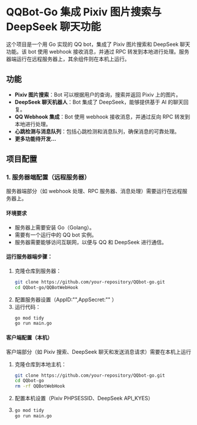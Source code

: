 # QQBot-Go 集成 Pixiv 图片搜索与 DeepSeek 聊天功能

这个项目是一个用 Go 实现的 QQ bot，集成了 Pixiv 图片搜索和 DeepSeek 聊天功能。该 bot 使用 webhook 接收消息，并通过 RPC 转发到本地进行处理。服务器端运行在远程服务器上，其余组件则在本机上运行。

## 功能

- **Pixiv 图片搜索**：Bot 可以根据用户的查询，搜索并返回 Pixiv 上的图片。
- **DeepSeek 聊天机器人**：Bot 集成了 DeepSeek，能够提供基于 AI 的聊天回复。
- **QQ Webhook 集成**：Bot 使用 webhook 接收消息，并通过反向 RPC 转发到本地进行处理。
- **心跳检测与消息队列**：包括心跳检测和消息队列，确保消息的可靠处理。
- **更多功能待开发...**

## 项目配置

### 1. **服务器端配置（远程服务器）**

服务器端部分（如 webhook 处理、RPC 服务器、消息处理）需要运行在远程服务器上。

#### 环境要求
- 服务器上需要安装 Go（Golang）。
- 需要有一个运行中的 QQ bot 实例。
- 服务器需要能够访问互联网，以便与 QQ 和 DeepSeek 进行通信。

#### 运行服务器端步骤：
1. 克隆仓库到服务器：
   ```bash
   git clone https://github.com/your-repository/QQbot-go.git
   cd QQbot-go/QQBotWebHook
2. 配置服务器设置（AppID:"",AppSecret:"" ）
3. 运行代码：
   ```bash
   go mod tidy
   go run main.go
#### 客户端配置（本机）
客户端部分（如 Pixiv 搜索、DeepSeek 聊天和发送消息请求）需要在本机上运行
1. 克隆仓库到本地主机：
   ```bash
   git clone https://github.com/your-repository/QQbot-go.git
   cd QQbot-go
   rm -rf QQBotWebHook
2. 配置本机设置（Pixiv PHPSESSID、DeepSeek API_KYES）
3. ```bash
   go mod tidy
   go run main.go


